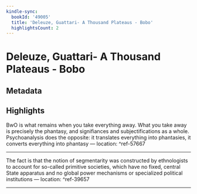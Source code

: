 ```yaml
---
kindle-sync:
  bookId: '49005'
  title: 'Deleuze, Guattari- A Thousand Plateaus - Bobo'
  highlightsCount: 2
---
```

# Deleuze, Guattari- A Thousand Plateaus - Bobo
## Metadata

## Highlights
BwO is what remains when you take everything away. What you take away is precisely the phantasy, and signifiances and subjectifications as a whole. Psychoanalysis does the opposite: it translates everything into phantasies, it converts everything into phantasy — location: []() ^ref-57667

---
The fact is that the notion of segmentarity was constructed by ethnologists to account for so-called primitive societies, which have no fixed, central State apparatus and no global power mechanisms or specialized political institutions — location: []() ^ref-39657

---
